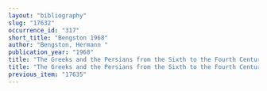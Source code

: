 ```yaml
---
layout: "bibliography"
slug: "17632"
occurrence_id: "317"
short_title: "Bengston 1968"
author: "Bengston, Hermann "
publication_year: "1968"
title: "The Greeks and the Persians from the Sixth to the Fourth Centuries"
title: "The Greeks and the Persians from the Sixth to the Fourth Centuries"
previous_item: "17635"
---
```

